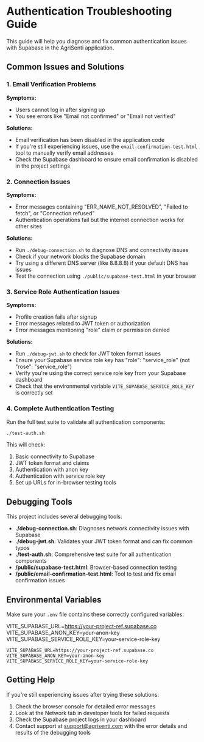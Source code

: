 # Authentication Troubleshooting Guide

This guide will help you diagnose and fix common authentication issues with Supabase in the AgriSenti application.

## Common Issues and Solutions

### 1. Email Verification Problems

**Symptoms:**

- Users cannot log in after signing up
- You see errors like "Email not confirmed" or "Email not verified"

**Solutions:**

- Email verification has been disabled in the application code
- If you're still experiencing issues, use the `email-confirmation-test.html` tool to manually verify email addresses
- Check the Supabase dashboard to ensure email confirmation is disabled in the project settings

### 2. Connection Issues

**Symptoms:**

- Error messages containing "ERR_NAME_NOT_RESOLVED", "Failed to fetch", or "Connection refused"
- Authentication operations fail but the internet connection works for other sites

**Solutions:**

- Run `./debug-connection.sh` to diagnose DNS and connectivity issues
- Check if your network blocks the Supabase domain
- Try using a different DNS server (like 8.8.8.8) if your default DNS has issues
- Test the connection using `./public/supabase-test.html` in your browser

### 3. Service Role Authentication Issues

**Symptoms:**

- Profile creation fails after signup
- Error messages related to JWT token or authorization
- Error messages mentioning "role" claim or permission denied

**Solutions:**

- Run `./debug-jwt.sh` to check for JWT token format issues
- Ensure your Supabase service role key has "role": "service_role" (not "rose": "service_role")
- Verify you're using the correct service role key from your Supabase dashboard
- Check that the environmental variable `VITE_SUPABASE_SERVICE_ROLE_KEY` is correctly set

### 4. Complete Authentication Testing

Run the full test suite to validate all authentication components:

```sh
./test-auth.sh
```

This will check:

1. Basic connectivity to Supabase
2. JWT token format and claims
3. Authentication with anon key
4. Authentication with service role key
5. Set up URLs for in-browser testing tools

## Debugging Tools

This project includes several debugging tools:

- **./debug-connection.sh**: Diagnoses network connectivity issues with Supabase
- **./debug-jwt.sh**: Validates your JWT token format and can fix common typos
- **./test-auth.sh**: Comprehensive test suite for all authentication components
- **/public/supabase-test.html**: Browser-based connection testing
- **/public/email-confirmation-test.html**: Tool to test and fix email confirmation issues

## Environmental Variables

Make sure your `.env` file contains these correctly configured variables:

VITE_SUPABASE_URL=https://your-project-ref.supabase.co
VITE_SUPABASE_ANON_KEY=your-anon-key
VITE_SUPABASE_SERVICE_ROLE_KEY=your-service-role-key

```
VITE_SUPABASE_URL=https://your-project-ref.supabase.co
VITE_SUPABASE_ANON_KEY=your-anon-key
VITE_SUPABASE_SERVICE_ROLE_KEY=your-service-role-key
```

## Getting Help

If you're still experiencing issues after trying these solutions:

1. Check the browser console for detailed error messages
2. Look at the Network tab in developer tools for failed requests
3. Check the Supabase project logs in your dashboard
4. Contact support at <support@agrisenti.com> with the error details and results of the debugging tools
